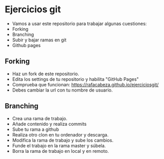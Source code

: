 # Ejercicios git

- Vamos a usar este repositorio para trabajar algunas cuestiones:
- Forking
- Branching
- Subir y bajar ramas en git
- Github pages


## Forking

- Haz un fork de este repositorio.
- Edita los settings de tu repositorio y habilita "GitHub Pages"
- Comprueba que funcionan: https://rafacabeza.github.io/ejerciciosgit/
- Debes cambiar la url con tu nombre de usuario.

## Branching
- Crea una rama de trabajo.
- Añade contenido y realiza commits
- Sube tu rama a github
- Realiza otro clon en tu ordenador y descarga.
- Modifica la rama de trabajo y sube los cambios.
- Funde el trabajo en la rama master y súbela.
- Borra la rama de trabajo en local y en remoto.
